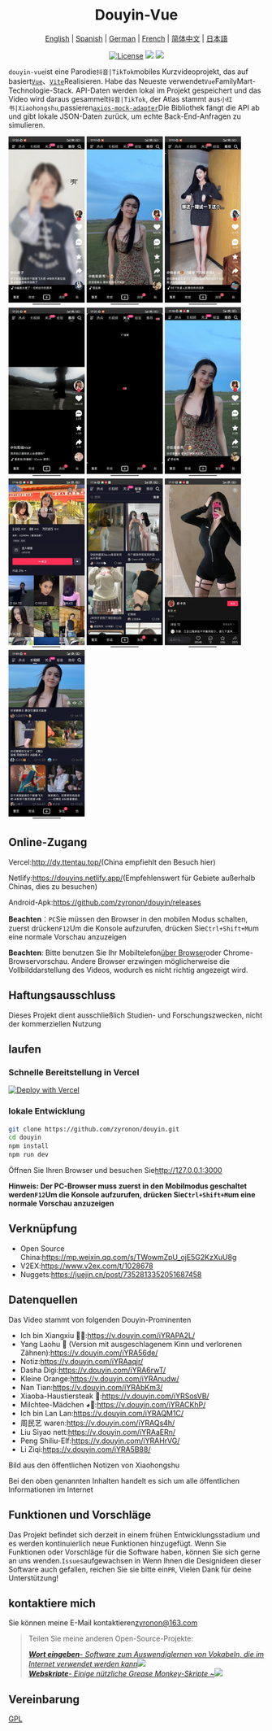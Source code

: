 <h1 align="center">
  Douyin-Vue
</h1>

<p align="center">
 <a href="README.en.md">English</a> | <a href="README.es.md">Spanish</a> | <a href="README.de.md">German</a> | 
<a href="README.fr.md">French</a> | <a href="README.md">简体中文</a> |  <a href="README.ja.md">日本語</a> 
</p>

<p align="center">
  <a href="https://github.com/zyronon/douyin/blob/master/LICENSE"><img src="https://img.shields.io/github/license/zyronon/douyin" alt="License"></a>
  <a><img src="https://img.shields.io/badge/PRs-welcome-brightgreen.svg"/></a>
  <a><img src="https://img.shields.io/badge/Powered%20by-Vue-blue"/></a>
</p>

`douyin-vue`ist eine Parodie`抖音|TikTok`mobiles Kurzvideoprojekt, das auf basiert[`Vue`](https://cn.vuejs.org/)、[`Vite`](https://cn.vitejs.dev/)Realisieren. Habe das Neueste verwendet`Vue`FamilyMart-Technologie-Stack. API-Daten werden lokal im Projekt gespeichert und das Video wird daraus gesammelt`抖音|TikTok`, der Atlas stammt aus`小红书|Xiaohongshu`,passieren[`axios-mock-adapter`](https://github.com/ctimmerm/axios-mock-adapter)Die Bibliothek fängt die API ab und gibt lokale JSON-Daten zurück, um echte Back-End-Anfragen zu simulieren.

<div>
<img width="150px" src='docs/imgs/1.gif' />
<img width="150px" src='docs/imgs/2.gif' />
<img width="150px" src='docs/imgs/3.gif' />
<img width="150px" src='docs/imgs/4.gif' />
<img width="150px" src='docs/imgs/5.gif' />
<img width="150px" src='docs/imgs/img-1.jpg' />
<img width="150px" src='docs/imgs/img-2.jpg' />
<img width="150px" src='docs/imgs/img-3.jpg' />
<img width="150px" src='docs/imgs/img-4.jpg' />
<img width="150px" src='docs/imgs/img-5.jpg' />
</div>

## Online-Zugang

Vercel:<http://dy.ttentau.top/>(China empfiehlt den Besuch hier)

Netlify:<https://douyins.netlify.app/>(Empfehlenswert für Gebiete außerhalb Chinas, dies zu besuchen)

Android-Apk:<https://github.com/zyronon/douyin/releases>

**Beachten**：`PC`Sie müssen den Browser in den mobilen Modus schalten, zuerst drücken`F12`Um die Konsole aufzurufen, drücken Sie`Ctrl+Shift+M`um eine normale Vorschau anzuzeigen

**Beachten**: Bitte benutzen Sie Ihr Mobiltelefon[über Browser](https://viayoo.com/zh-cn/)oder Chrome-Browservorschau. Andere Browser erzwingen möglicherweise die Vollbilddarstellung des Videos, wodurch es nicht richtig angezeigt wird.

## Haftungsausschluss

Dieses Projekt dient ausschließlich Studien- und Forschungszwecken, nicht der kommerziellen Nutzung

## laufen

### Schnelle Bereitstellung in Vercel

[![Deploy with Vercel](https://vercel.com/button)](https://vercel.com/new/clone?repository-url=https://github.com/zyronon/douyin)

### lokale Entwicklung

```bash
git clone https://github.com/zyronon/douyin.git
cd douyin
npm install
npm run dev
```

Öffnen Sie Ihren Browser und besuchen Sie<http://127.0.0.1:3000>

**Hinweis: Der PC-Browser muss zuerst in den Mobilmodus geschaltet werden`F12`Um die Konsole aufzurufen, drücken Sie`Ctrl+Shift+M`um eine normale Vorschau anzuzeigen**

## Verknüpfung

-   Open Source China:<https://mp.weixin.qq.com/s/TWowmZpU_ojE5G2KzXuU8g>
-   V2EX:<https://www.v2ex.com/t/1028678>
-   Nuggets:<https://juejin.cn/post/7352813352051687458>

## Datenquellen

Das Video stammt von folgenden Douyin-Prominenten

-   Ich bin Xiangxiu 🐂🍺:<https://v.douyin.com/iYRAPA2L/>
-   Yang Laohu 🐯 (Version mit ausgeschlagenem Kinn und verlorenen Zähnen):<https://v.douyin.com/iYRA56de/>
-   Notiz:<https://v.douyin.com/iYRAaqjr/>
-   Dasha Digi:<https://v.douyin.com/iYRA6rwT/>
-   Kleine Orange:<https://v.douyin.com/iYRAnudw/>
-   Nan Tian:<https://v.douyin.com/iYRAbKm3/>
-   Xiaoba-Haustiersteak 🥩:<https://v.douyin.com/iYRSosVB/>
-   Milchtee-Mädchen ◕🌱:<https://v.douyin.com/iYRACKhP/>
-   Ich bin Lan Lan:<https://v.douyin.com/iYRAQM1C/>
-   周民艺 waren:<https://v.douyin.com/iYRAQs4h/>
-   Liu Siyao nett:<https://v.douyin.com/iYRAaERn/>
-   Peng Shiliu-Elf:<https://v.douyin.com/iYRAHrVG/>
-   Li Ziqi:<https://v.douyin.com/iYRA5B88/>

Bild aus den öffentlichen Notizen von Xiaohongshu

Bei den oben genannten Inhalten handelt es sich um alle öffentlichen Informationen im Internet

## Funktionen und Vorschläge

Das Projekt befindet sich derzeit in einem frühen Entwicklungsstadium und es werden kontinuierlich neue Funktionen hinzugefügt. Wenn Sie Funktionen oder Vorschläge für die Software haben, können Sie sich gerne an uns wenden.`Issues`aufgewachsen in
Wenn Ihnen die Designideen dieser Software auch gefallen, reichen Sie sie bitte ein`PR`, Vielen Dank für deine Unterstützung!

## kontaktiere mich

Sie können meine E-Mail kontaktieren<a href="mailto:zyronon@163.com">zyronon@163.com</a>

> Teilen Sie meine anderen Open-Source-Projekte:
>
> _[**Wort eingeben**- Software zum Auswendiglernen von Vokabeln, die im Internet verwendet werden kann](https://github.com/zyronon/typing-word)<img src="https://img.shields.io/github/stars/zyronon/typing-word.svg?style=flat-square&label=Star&color=4285dd&logo=github" height="16px" />_  
> _[**Webskripte**- Einige nützliche Grease Monkey-Skripte ~](https://github.com/zyronon/web-scripts)<img src="https://img.shields.io/github/stars/zyronon/web-scripts.svg?style=flat-square&label=Star&color=4285dd&logo=github" height="16px" />_

## Vereinbarung

[GPL](LICENSE)
